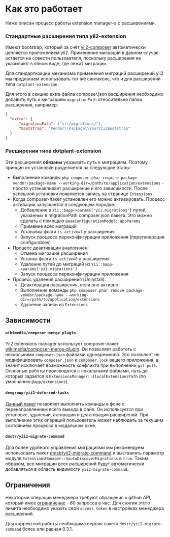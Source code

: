 Как это работает
================

Ниже описан процесс работы extension manager-а с расширениями.

### Стандартные расширения типа yii2-extension

Имеют bootstrap, который за счёт [yii2-composer](https://github.com/yiisoft/yii2-composer) автоматически цепляется приложением yii2.
Применение миграций в данном случае остается на совести пользователя, поскольку расширения не указывают в явном виде, где лежат миграции.

Для стандартизации механизма применения миграций расширений yii2 мы предлагаем использовать тот же синтаксис, что и для расширений типа `dotplant-extension`.

Для этого в секцию extra файла composer.json расширения необходимо добавить путь к миграциям `migrationPath` относительно папки расширения, например:

```json
{
  "extra": {
      "migrationPath": ["src/migrations/"],
      "bootstrap": "Vendor\\Package\\YourYii2Bootstrap"
  }
}
```

### Расширения типа dotplant-extension

Эти расширения **обязаны** указывать путь к миграциям. Поэтому принцип их установки разделяется на следующие этапы:

- Выполнение команды `php composer.phar require package-vendor/package-name --working-dir=/path/to/application/extensions` - просто устанавливает расширение и его зависимости. После успешной установки появляется запись на странице `Extensions`
- Когда composer-пакет установлен его можно активировать. Процесс активации запускается в следующем порядке:
    - Добавление в `Yii::$app->params['yii.migrations']` путей, указанных в migrationPath composer.json пакета. Это можно сделать с помощью `BaseConfigurationModel::appParams`
    - Примение всех миграций
    - Устанавка флага `is_active=1` у расширения
    - Запуск процесса переконфигурации приложения (перегенерация configurables)
- Процесс деактивации аналогичен:
    - Отмена миграциё расширения
    - Устанка флага `is_active=0` у расширения
    - Удаление путей до миграций из `Yii::$app->params['yii.migrations']`
    - Запуск процесса переконфигурации приложения
- Процесс удаления расширения (Uninstall):
    - Деактивация расширения, если оно активно
    - Выполнение воманды `php composer.phar remove package-vendor/package-name --working-dir=/path/to/application/extensions`
    - Удаление записи из `Extensions`

## Зависимости

#### `wikimedia/composer-merge-plugin`

Yii2 extensions manager успользует composer-пакет [wikimedia/composer-merge-plugin](https://github.com/wikimedia/composer-merge-plugin).
Он позволяет работать с несколькими `composer.json` файлами одновременно.
Это позволяет не модифицировать `composer.json` и `composer.lock` вашего приложения, а значит исключает возможность конфликта при выполнении `git pull`.
Основные работы производятся с локальными файлами, путь до которых задается в `ExtensionsManager::$localExtensionsPath` (по умолчанию `@app/extensions`).

#### `devgroup/yii2-deferred-tasks`

[Данный пакет](https://github.com/DevGroup-ru/yii2-deferred-tasks) позволяет выполнять команды в фоне с перенаправлением всего вывода в файл.
Он используется при установке, удалении, активации и деактивации расширений.
При выполнение этих операций пользователь может наблюдать за текущим состоянием процесса в модальном окне.

#### `dmstr/yii2-migrate-command`

Для более удобного управления миграциями мы рекомендуем использовать пакет [dmstr/yii2-migrate-command](https://github.com/dmstr/yii2-migrate-command) и выставлять параметр модуля `ExtensionsManager::$autoDiscoverMigrations` в `true`.
Таким образом, все миграции всех расширений будут автоматически добавляться в область видимости `yii2-migrate-command`.

## Ограничения

Некоторые операции менеджера требуют обращения к github API, который имее [ограничение](https://developer.github.com/v3/#rate-limiting) - 60 запросов в час.
Для снятия этого лимита необходимо указать свой `access token` в настройках менеджера расширений.

Для корректной работы необходима версия пакета `dmstr/yii2-migrate-command` более или равная 0.3.1.
